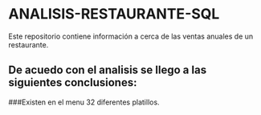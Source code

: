 # ANALISIS-RESTAURANTE-SQL
Este repositorio contiene información a cerca de las ventas anuales de un restaurante. 
## De acuedo con el analisis se llego a las siguientes conclusiones:
###Existen en el menu 32 diferentes platillos.
